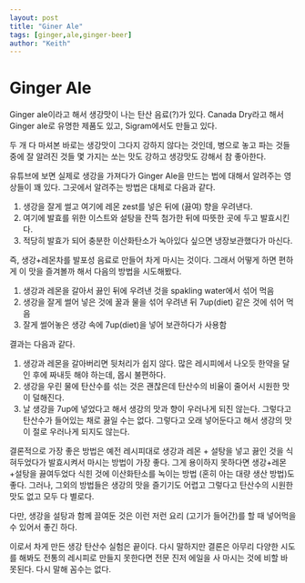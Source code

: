 ```yaml
---
layout: post
title: "Giner Ale"
tags: [ginger,ale,ginger-beer]
author: "Keith"
---
```

# Ginger Ale

Ginger ale이라고 해서 생강맛이 나는 탄산 음료(?)가 있다. Canada Dry라고 해서 Ginger ale로 유명한 제품도 있고, Sigram에서도 만들고 있다.

두 개 다 마셔본 바로는 생강맛이 그다지 강하지 않다는 것인데, 병으로 놓고 파는 것들 중에 잘 알려진 것들 몇 가지는 쏘는 맛도 강하고 생강맛도 강해서 참 좋아한다.

유튜브에 보면 실제로 생강을 가져다가 Ginger Ale을 만드는 법에 대해서 알려주는 영상들이 꽤 있다. 그곳에서 알려주는 방법은 대체로 다음과 같다.

1. 생강을 잘게 썰고 여기에 레몬 zest를 넣은 뒤에 (끓여) 향을 우려낸다.
1. 여기에 발효를 위한 이스트와 설탕을 잔뜩 첨가한 뒤에 따뜻한 곳에 두고 발효시킨다.
1. 적당히 발효가 되어 충분한 이산화탄소가 녹아있다 싶으면 냉장보관했다가 마신다.

즉, 생강+레몬차를 발포성 음료로 만들어 차게 마시는 것이다. 그래서 어떻게 하면 편하게 이 맛을 즐겨볼까 해서 다음의 방법을 시도해봤다.

1. 생강과 레몬을 갈아서 끓인 뒤에 우려낸 것을 spakling water에서 섞어 먹음
1. 생강을 잘게 썰어 넣은 것에 꿀과 물을 섞어 우려낸 뒤 7up(diet) 같은 것에 섞어 먹음
1. 잘게 썰어놓은 생강 속에 7up(diet)을 넣어 보관하다가 사용함

결과는 다음과 같다.

1. 생강과 레몬을 갈아버리면 뒷처리가 쉽지 않다. 많은 레시피에서 나오듯 한약을 달인 후에 짜내듯 해야 하는데, 몹시 불편하다.
1. 생강을 우린 물에 탄산수를 섞는 것은 괜찮은데 탄산수의 비율이 줄어서 시원한 맛이 덜해진다.
1. 날 생강을 7up에 넣었다고 해서 생강의 맛과 향이 우러나게 되진 않는다. 그렇다고 탄산수가 들어있는 채로 끓일 수는 없다. 그렇다고 오래 넣어둔다고 해서 생강의 맛이 절로 우러나게 되지도 않는다.

결론적으로 가장 좋은 방법은 예전 레시피대로 생강과 레몬 + 설탕을 넣고 끓인 것을 식혀두었다가 발효시켜서 마시는 방법이 가장 좋다. 그게 용이하지 못하다면 생강+레몬+설탕을 끓여두었다 식힌 것에 이산화탄소를 녹이는 방법 (혼히 아는 대량 생산 방법)도 좋다. 그러나, 그외의 방법들은 생강의 맛을 즐기기도 어렵고 그렇다고 탄산수의 시원한 맛도 없고 모두 다 별로다.

다만, 생강을 설탕과 함께 끌여둔 것은 이런 저런 요리 (고기가 들어간)를 할 때 넣어먹을 수 있어서 좋긴 하다.

이로서 차게 만든 생강 탄산수 실험은 끝이다. 다시 말하지만 결론은 아무리 다양한 시도를 해봐도 전통의 레시피로 만들지 못한다면 전문 진저 에일을 사 마시는 것에 비할 바 못된다. 다시 말해 꼼수는 없다. 
